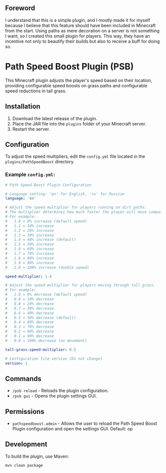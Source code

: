 ## Foreword
I understand that this is a simple plugin, and I mostly made it for myself because I believe that this feature should have been included in Minecraft from the start. Using paths as mere decoration on a server is not something I want, so I created this small plugin for players. This way, they have an incentive not only to beautify their builds but also to receive a buff for doing so.

# Path Speed Boost Plugin (PSB)

This Minecraft plugin adjusts the player's speed based on their location, providing configurable speed boosts on grass paths and configurable speed reductions in tall grass.

## Installation
1. Download the latest release of the plugin.
2. Place the JAR file into the `plugins` folder of your Minecraft server.
3. Restart the server.

## Configuration

To adjust the speed multipliers, edit the `config.yml` file located in the `plugins/PathSpeedBoost` directory.

### Example `config.yml`:
```yaml
# Path Speed Boost Plugin Configuration

# Language setting: 'en' for English, 'ru' for Russian
language: 'en'

# Adjust the speed multiplier for players running on dirt paths.
# The multiplier determines how much faster the player will move compared to the default speed.
# For example:
#   1.0 = 0% increase (default speed)
#   1.1 = 10% increase
#   1.2 = 20% increase
#   1.3 = 30% increase
#   1.4 = 40% increase (default)
#   1.5 = 50% increase
#   1.6 = 60% increase
#   1.7 = 70% increase
#   1.8 = 80% increase
#   1.9 = 90% increase
#   2.0 = 100% increase (double speed)

speed-multiplier: 1.4

# Adjust the speed multiplier for players moving through tall grass.
# For example:
#   1.0 = 0% decrease (default speed)
#   0.9 = 10% decrease
#   0.8 = 20% decrease
#   0.7 = 30% decrease
#   0.6 = 40% decrease
#   0.5 = 50% decrease (default)
#   0.4 = 60% decrease
#   0.3 = 70% decrease
#   0.2 = 80% decrease
#   0.1 = 90% decrease
#   0.0 = 100% decrease (no movement)

tall-grass-speed-multiplier: 0.5

# Configuration file version (Do not change)
version: 1
```

## Commands

- `/psb reload` - Reloads the plugin configuration.
- `/psb gui` - Opens the plugin settings GUI.

## Permissions

- `pathspeedboost.admin` - Allows the user to reload the Path Speed Boost Plugin configuration and open the settings GUI. Default: op

## Development

To build the plugin, use Maven:

```bash
mvn clean package
